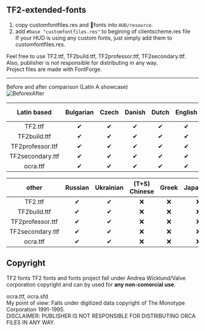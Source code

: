## TF2-extended-fonts  
1. copy customfontfiles.res and 📁fonts into `HUD/resource`.  
2. add `#base "customfontfiles.res"` to begining of clientscheme.res file  
If your HUD is using any custom fonts, just simply add them to customfontfiles.res.  
   
Feel free to use TF2.ttf, TF2build.ttf, TF2professor.ttf, TF2secondary.ttf.  
Also, publisher is not responsible for distributing in any way.  
Project files are made with FontForge.  
***
Before and after comparison (Latin A showcase)  
![BeforexAfter](https://i.imgur.com/QpgiHcY.png)


| **Latin based**  | Bulgarian | Czech | Danish | Dutch | English | Finnish | French | German | Hungarian | Italian | Norwegian | Polish | Portuguese | Romanian | Spanish (Brazil) | Swedish | Turkish | 
|      :---:       |   :---:   | :---: | :---:  | :---: |  :---:  |  :---:  | :---:  | :---:  |   :---:   |  :---:  |   :---:   |  :---: |   :---:    |  :---:   |      :---:       |  :---:  |  :---:  |
| TF2.ttf          |    ✔     |   ✔   |   ✔   |   ✔   |   ✔    |    ✔    |   ✔   |   ✔   |     ✔     |   ✔    |     ✔     |   ✔   |     ✔     |    ✔     |        ✔        |    ✔    |   ✔    |
| TF2build.ttf     |    ✔     |   ✔   |   ✔   |   ✔   |   ✔    |    ✔    |   ✔   |   ✔   |     ✔     |   ✔    |     ✔     |   ✔   |     ✔     |    ✔     |        ✔        |    ✔    |   ✔    |
| TF2professor.ttf |    ✔     |   ✔   |   ✔   |   ✔   |   ✔    |    ✔    |   ✔   |   ✔   |     ✔     |   ✔    |     ✔     |   ✔   |     ✔     |    ✔     |        ✔        |    ✔    |   ✔    |
| TF2secondary.ttf |    ✔     |   ✔   |   ✔   |   ✔   |   ✔    |    ✔    |   ✔   |   ✔   |     ✔     |   ✔    |     ✔     |   ✔   |     ✔     |    ✔     |        ✔        |    ✔    |   ✔    |
| ocra.ttf         |    ✔     |   ✔   |   ✔   |   ✔   |   ✔    |    ✔    |   ✔   |   ✔   |     ✔     |   ✔    |     ✔     |   ✔   |     ✔     |    ✔     |        ✔        |    ✔    |   ✔    |

|    **other**     | Russian | Ukrainian | (T+S) Chinese | Greek | Japanese | Korean(a) | Thai |
|      :---:       |  :---:  |   :---:   |     :---:     | :---: |  :---:   |   :---:   |:---: |
| TF2.ttf          |   ✔    |     ✔     |       ❌      |   ❌   |    ❌    |    ❌     |  ❌   |
| TF2build.ttf     |   ✔    |     ✔     |       ❌      |   ❌   |    ❌    |    ❌     |  ❌   |
| TF2professor.ttf |   ✔    |     ✔     |       ❌      |   ❌   |    ❌    |    ❌     |  ❌   |
| TF2secondary.ttf |   ✔    |     ✔     |       ❌      |   ❌   |    ❌    |    ❌     |  ❌   |
| ocra.ttf         |   ✔    |     ✔     |       ❌      |   ❌   |    ❌    |    ❌     |  ❌   |

## Copyright  
TF2 fonts
TF2 fonts and fonts project fall under Andrea Wicklund/Valve corporation copyright and can by used for **any non-comorcial use**.  
  
ocra.ttf, ocra.sfd  
My point of view: Falls under digitized data copyright of The Monotype Corporation 1991-1995.  
DISCLAIMER:  PUBLISHER IS NOT RESPONSIBLE FOR DISTRIBUTING ORCA FILES IN ANY WAY.
